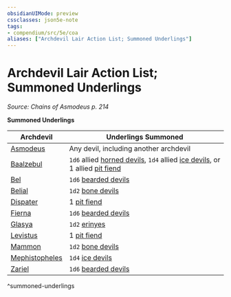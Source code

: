 ```yaml
---
obsidianUIMode: preview
cssclasses: json5e-note
tags:
- compendium/src/5e/coa
aliases: ["Archdevil Lair Action List; Summoned Underlings"]
---
```

# Archdevil Lair Action List; Summoned Underlings
*Source: Chains of Asmodeus p. 214* 

**Summoned Underlings**

| Archdevil | Underlings Summoned |
|-----------|---------------------|
| [Asmodeus](/Systems/5e/bestiary/npc/asmodeus-coa.md) | Any devil, including another archdevil |
| [Baalzebul](/Systems/5e/bestiary/npc/baalzebul-coa.md) | `1d6` allied [horned devils](/Systems/5e/bestiary/fiend/horned-devil.md), `1d4` allied [ice devils](/Systems/5e/bestiary/fiend/ice-devil.md), or 1 allied [pit fiend](/Systems/5e/bestiary/fiend/pit-fiend.md) |
| [Bel](/Systems/5e/bestiary/npc/bel-coa.md) | `1d6` [bearded devils](/Systems/5e/bestiary/fiend/bearded-devil.md) |
| [Belial](/Systems/5e/bestiary/npc/belial-coa.md) | `1d2` [bone devils](/Systems/5e/bestiary/fiend/bone-devil.md) |
| [Dispater](/Systems/5e/bestiary/npc/dispater-coa.md) | 1 [pit fiend](/Systems/5e/bestiary/fiend/pit-fiend.md) |
| [Fierna](/Systems/5e/bestiary/npc/fierna-coa.md) | `1d6` [bearded devils](/Systems/5e/bestiary/fiend/bearded-devil.md) |
| [Glasya](/Systems/5e/bestiary/npc/glasya-coa.md) | `1d2` [erinyes](/Systems/5e/bestiary/fiend/erinyes.md) |
| [Levistus](/Systems/5e/bestiary/npc/levistus-coa.md) | 1 [pit fiend](/Systems/5e/bestiary/fiend/pit-fiend.md) |
| [Mammon](/Systems/5e/bestiary/npc/mammon-coa.md) | `1d2` [bone devils](/Systems/5e/bestiary/fiend/bone-devil.md) |
| [Mephistopheles](/Systems/5e/bestiary/npc/mephistopheles-coa.md) | `1d4` [ice devils](/Systems/5e/bestiary/fiend/ice-devil.md) |
| [Zariel](/Systems/5e/bestiary/npc/zariel-coa.md) | `1d6` [bearded devils](/Systems/5e/bestiary/fiend/bearded-devil.md) |
^summoned-underlings